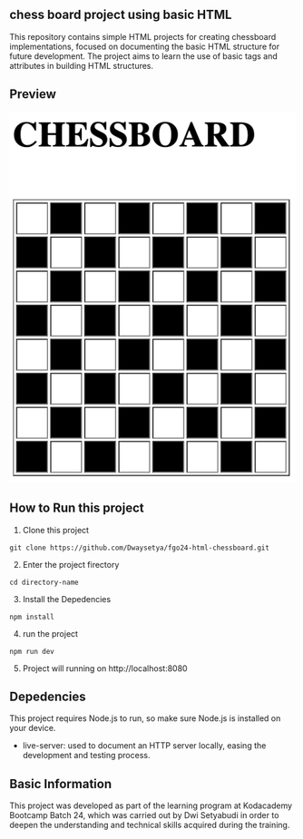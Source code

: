 ## chess board project using basic HTML

This repository contains simple HTML projects for creating chessboard implementations, focused on documenting the basic HTML structure for future development. The project aims to learn the use of basic tags and attributes in building HTML structures.

## Preview

![Preview](image.png)

## How to Run this project

1. Clone this project
```
git clone https://github.com/Dwaysetya/fgo24-html-chessboard.git
```
2. Enter the project firectory
```
cd directory-name
```
3. Install the Depedencies
```
npm install
```
4. run the project
```
npm run dev
```
5. Project will running on http://localhost:8080

## Depedencies

This project requires Node.js to run, so make sure Node.js is installed on your device.
- live-server: used to document an HTTP server locally, easing the development and testing process.

## Basic Information

This project was developed as part of the learning program at Kodacademy Bootcamp Batch 24, which was carried out by Dwi Setyabudi in order to deepen the understanding and technical skills acquired during the training.